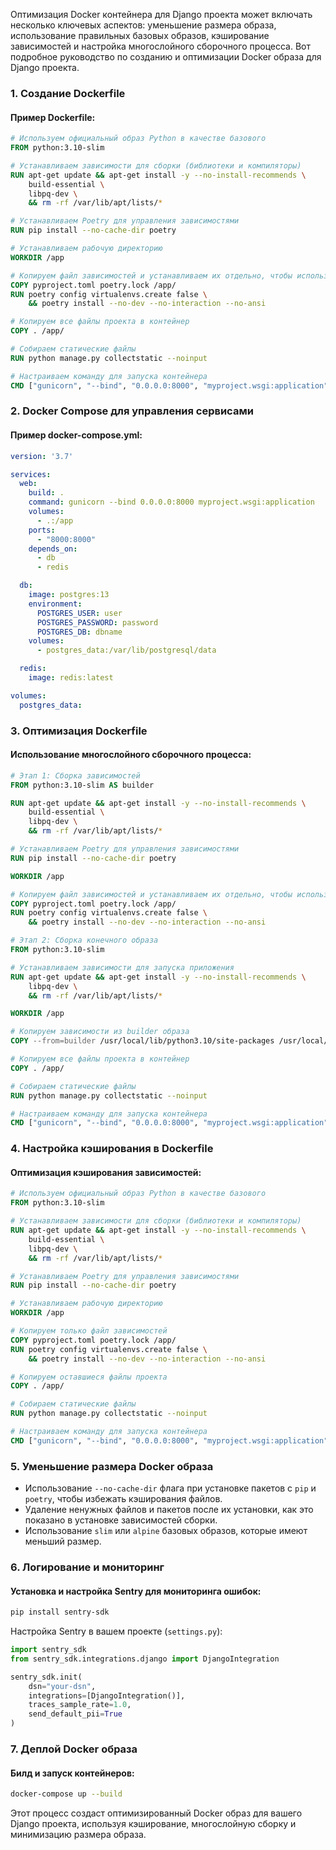 Оптимизация Docker контейнера для Django проекта может включать несколько ключевых аспектов: уменьшение размера образа, использование правильных базовых образов, кэширование зависимостей и настройка многослойного сборочного процесса. Вот подробное руководство по созданию и оптимизации Docker образа для Django проекта.

### 1. Создание Dockerfile

#### Пример Dockerfile:

```dockerfile
# Используем официальный образ Python в качестве базового
FROM python:3.10-slim

# Устанавливаем зависимости для сборки (библиотеки и компиляторы)
RUN apt-get update && apt-get install -y --no-install-recommends \
    build-essential \
    libpq-dev \
    && rm -rf /var/lib/apt/lists/*

# Устанавливаем Poetry для управления зависимостями
RUN pip install --no-cache-dir poetry

# Устанавливаем рабочую директорию
WORKDIR /app

# Копируем файл зависимостей и устанавливаем их отдельно, чтобы использовать кэширование Docker
COPY pyproject.toml poetry.lock /app/
RUN poetry config virtualenvs.create false \
    && poetry install --no-dev --no-interaction --no-ansi

# Копируем все файлы проекта в контейнер
COPY . /app/

# Собираем статические файлы
RUN python manage.py collectstatic --noinput

# Настраиваем команду для запуска контейнера
CMD ["gunicorn", "--bind", "0.0.0.0:8000", "myproject.wsgi:application"]
```

### 2. Docker Compose для управления сервисами

#### Пример docker-compose.yml:

```yaml
version: '3.7'

services:
  web:
    build: .
    command: gunicorn --bind 0.0.0.0:8000 myproject.wsgi:application
    volumes:
      - .:/app
    ports:
      - "8000:8000"
    depends_on:
      - db
      - redis

  db:
    image: postgres:13
    environment:
      POSTGRES_USER: user
      POSTGRES_PASSWORD: password
      POSTGRES_DB: dbname
    volumes:
      - postgres_data:/var/lib/postgresql/data

  redis:
    image: redis:latest

volumes:
  postgres_data:
```

### 3. Оптимизация Dockerfile

#### Использование многослойного сборочного процесса:

```dockerfile
# Этап 1: Сборка зависимостей
FROM python:3.10-slim AS builder

RUN apt-get update && apt-get install -y --no-install-recommends \
    build-essential \
    libpq-dev \
    && rm -rf /var/lib/apt/lists/*

# Устанавливаем Poetry для управления зависимостями
RUN pip install --no-cache-dir poetry

WORKDIR /app

# Копируем файл зависимостей и устанавливаем их отдельно, чтобы использовать кэширование Docker
COPY pyproject.toml poetry.lock /app/
RUN poetry config virtualenvs.create false \
    && poetry install --no-dev --no-interaction --no-ansi

# Этап 2: Сборка конечного образа
FROM python:3.10-slim

# Устанавливаем зависимости для запуска приложения
RUN apt-get update && apt-get install -y --no-install-recommends \
    libpq-dev \
    && rm -rf /var/lib/apt/lists/*

WORKDIR /app

# Копируем зависимости из builder образа
COPY --from=builder /usr/local/lib/python3.10/site-packages /usr/local/lib/python3.10/site-packages

# Копируем все файлы проекта в контейнер
COPY . /app/

# Собираем статические файлы
RUN python manage.py collectstatic --noinput

# Настраиваем команду для запуска контейнера
CMD ["gunicorn", "--bind", "0.0.0.0:8000", "myproject.wsgi:application"]
```

### 4. Настройка кэширования в Dockerfile

#### Оптимизация кэширования зависимостей:

```dockerfile
# Используем официальный образ Python в качестве базового
FROM python:3.10-slim

# Устанавливаем зависимости для сборки (библиотеки и компиляторы)
RUN apt-get update && apt-get install -y --no-install-recommends \
    build-essential \
    libpq-dev \
    && rm -rf /var/lib/apt/lists/*

# Устанавливаем Poetry для управления зависимостями
RUN pip install --no-cache-dir poetry

# Устанавливаем рабочую директорию
WORKDIR /app

# Копируем только файл зависимостей
COPY pyproject.toml poetry.lock /app/
RUN poetry config virtualenvs.create false \
    && poetry install --no-dev --no-interaction --no-ansi

# Копируем оставшиеся файлы проекта
COPY . /app/

# Собираем статические файлы
RUN python manage.py collectstatic --noinput

# Настраиваем команду для запуска контейнера
CMD ["gunicorn", "--bind", "0.0.0.0:8000", "myproject.wsgi:application"]
```

### 5. Уменьшение размера Docker образа

- Использование `--no-cache-dir` флага при установке пакетов с `pip` и `poetry`, чтобы избежать кэширования файлов.
- Удаление ненужных файлов и пакетов после их установки, как это показано в установке зависимостей сборки.
- Использование `slim` или `alpine` базовых образов, которые имеют меньший размер.

### 6. Логирование и мониторинг

#### Установка и настройка Sentry для мониторинга ошибок:

```sh
pip install sentry-sdk
```

Настройка Sentry в вашем проекте (`settings.py`):

```python
import sentry_sdk
from sentry_sdk.integrations.django import DjangoIntegration

sentry_sdk.init(
    dsn="your-dsn",
    integrations=[DjangoIntegration()],
    traces_sample_rate=1.0,
    send_default_pii=True
)
```

### 7. Деплой Docker образа

#### Билд и запуск контейнеров:

```sh
docker-compose up --build
```

Этот процесс создаст оптимизированный Docker образ для вашего Django проекта, используя кэширование, многослойную сборку и минимизацию размера образа.